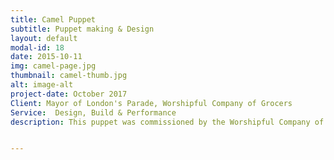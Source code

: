 ```yaml
---
title: Camel Puppet
subtitle: Puppet making & Design
layout: default
modal-id: 18
date: 2015-10-11
img: camel-page.jpg
thumbnail: camel-thumb.jpg
alt: image-alt
project-date: October 2017
Client: Mayor of London's Parade, Worshipful Company of Grocers
Service:  Design, Build & Performance
description: This puppet was commissioned by the Worshipful Company of Grocers, who's trade emblem is a camel. They wanted an animated and friendly character to ride in their float for The Mayor of Londons Parade, alongside 4 real camels!


---
```


